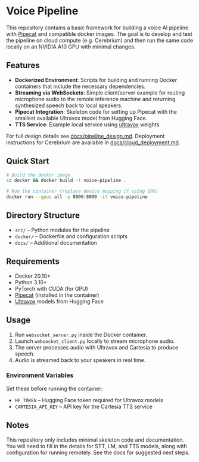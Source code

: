 # Voice Pipeline

This repository contains a basic framework for building a voice AI pipeline with [Pipecat](https://github.com/spidercat/piepecat) and compatible docker images. The goal is to develop and test the pipeline on cloud compute (e.g. Cerebrium) and then run the same code locally on an NVIDIA A10 GPU with minimal changes.

## Features

- **Dockerized Environment**: Scripts for building and running Docker containers that include the necessary dependencies.
- **Streaming via WebSockets**: Simple client/server example for routing microphone audio to the remote inference machine and returning synthesized speech back to local speakers.
- **Pipecat Integration**: Skeleton code for setting up Pipecat with the smallest available Ultravox model from Hugging Face.
- **TTS Service**: Example local service using [ultravox](https://github.com/rhasspy/ultravox) weights.

For full design details see [docs/pipeline_design.md](docs/pipeline_design.md).
Deployment instructions for Cerebrium are available in
[docs/cloud_deployment.md](docs/cloud_deployment.md).

## Quick Start

```bash
# Build the docker image
cd docker && docker build -t voice-pipeline .

# Run the container (replace device mapping if using GPU)
docker run --gpus all -p 8000:8000 -it voice-pipeline
```

## Directory Structure

- `src/` – Python modules for the pipeline
- `docker/` – Dockerfile and configuration scripts
- `docs/` – Additional documentation

## Requirements

- Docker 20.10+
- Python 3.10+
- PyTorch with CUDA (for GPU)
- [Pipecat](https://pypi.org/project/pipecat/) (installed in the container)
- [Ultravox](https://github.com/rhasspy/ultravox) models from Hugging Face

## Usage

1. Run `websocket_server.py` inside the Docker container.
2. Launch `websocket_client.py` locally to stream microphone audio.
3. The server processes audio with Ultravox and Cartesia to produce speech.
4. Audio is streamed back to your speakers in real time.

### Environment Variables

Set these before running the container:

- `HF_TOKEN` – Hugging Face token required for Ultravox models
- `CARTESIA_API_KEY` – API key for the Cartesia TTS service

## Notes

This repository only includes minimal skeleton code and documentation. You will need to fill in the details for STT, LM, and TTS models, along with configuration for running remotely. See the docs for suggested next steps.

